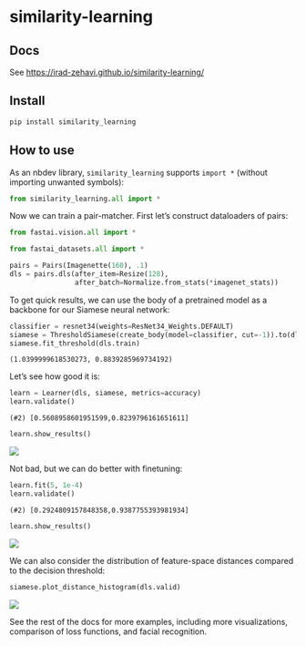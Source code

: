 similarity-learning
================

<!-- WARNING: THIS FILE WAS AUTOGENERATED! DO NOT EDIT! -->

## Docs

See https://irad-zehavi.github.io/similarity-learning/

## Install

``` sh
pip install similarity_learning
```

## How to use

As an nbdev library, `similarity_learning` supports `import *` (without
importing unwanted symbols):

``` python
from similarity_learning.all import *
```

Now we can train a pair-matcher. First let’s construct dataloaders of
pairs:

``` python
from fastai.vision.all import *

from fastai_datasets.all import *
```

``` python
pairs = Pairs(Imagenette(160), .1)
dls = pairs.dls(after_item=Resize(128),
                after_batch=Normalize.from_stats(*imagenet_stats))
```

To get quick results, we can use the body of a pretrained model as a
backbone for our Siamese neural network:

``` python
classifier = resnet34(weights=ResNet34_Weights.DEFAULT)
siamese = ThresholdSiamese(create_body(model=classifier, cut=-1)).to(dls.device)
siamese.fit_threshold(dls.train)
```

    (1.0399999618530273, 0.8839285969734192)

Let’s see how good it is:

``` python
learn = Learner(dls, siamese, metrics=accuracy)
learn.validate()
```

    (#2) [0.5608958601951599,0.8239796161651611]

``` python
learn.show_results()
```

![](index_files/figure-commonmark/cell-7-output-2.png)

Not bad, but we can do better with finetuning:

``` python
learn.fit(5, 1e-4)
learn.validate()
```

    (#2) [0.2924809157848358,0.9387755393981934]

``` python
learn.show_results()
```

![](index_files/figure-commonmark/cell-9-output-2.png)

We can also consider the distribution of feature-space distances
compared to the decision threshold:

``` python
siamese.plot_distance_histogram(dls.valid)
```

![](index_files/figure-commonmark/cell-10-output-2.png)

See the rest of the docs for more examples, including more
visualizations, comparison of loss functions, and facial recognition.
